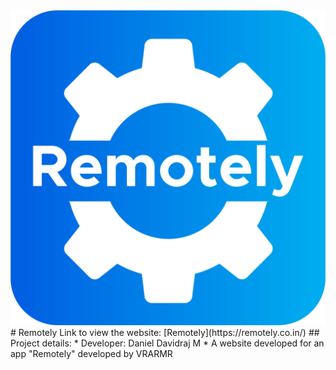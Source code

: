 <img src="images/icon.png">
# Remotely
Link to view the website:
[Remotely](https://remotely.co.in/)
## Project details:
* Developer: Daniel Davidraj M
* A website developed for an app "Remotely" developed by VRARMR
